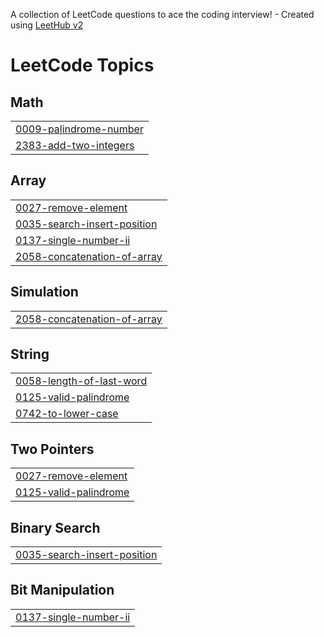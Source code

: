 A collection of LeetCode questions to ace the coding interview! - Created using [LeetHub v2](https://github.com/arunbhardwaj/LeetHub-2.0)
<!---LeetCode Topics Start-->
# LeetCode Topics
## Math
|  |
| ------- |
| [0009-palindrome-number](https://github.com/nabeel7736/LeetCode/tree/master/0009-palindrome-number) |
| [2383-add-two-integers](https://github.com/nabeel7736/LeetCode/tree/master/2383-add-two-integers) |
## Array
|  |
| ------- |
| [0027-remove-element](https://github.com/nabeel7736/LeetCode/tree/master/0027-remove-element) |
| [0035-search-insert-position](https://github.com/nabeel7736/LeetCode/tree/master/0035-search-insert-position) |
| [0137-single-number-ii](https://github.com/nabeel7736/LeetCode/tree/master/0137-single-number-ii) |
| [2058-concatenation-of-array](https://github.com/nabeel7736/LeetCode/tree/master/2058-concatenation-of-array) |
## Simulation
|  |
| ------- |
| [2058-concatenation-of-array](https://github.com/nabeel7736/LeetCode/tree/master/2058-concatenation-of-array) |
## String
|  |
| ------- |
| [0058-length-of-last-word](https://github.com/nabeel7736/LeetCode/tree/master/0058-length-of-last-word) |
| [0125-valid-palindrome](https://github.com/nabeel7736/LeetCode/tree/master/0125-valid-palindrome) |
| [0742-to-lower-case](https://github.com/nabeel7736/LeetCode/tree/master/0742-to-lower-case) |
## Two Pointers
|  |
| ------- |
| [0027-remove-element](https://github.com/nabeel7736/LeetCode/tree/master/0027-remove-element) |
| [0125-valid-palindrome](https://github.com/nabeel7736/LeetCode/tree/master/0125-valid-palindrome) |
## Binary Search
|  |
| ------- |
| [0035-search-insert-position](https://github.com/nabeel7736/LeetCode/tree/master/0035-search-insert-position) |
## Bit Manipulation
|  |
| ------- |
| [0137-single-number-ii](https://github.com/nabeel7736/LeetCode/tree/master/0137-single-number-ii) |
<!---LeetCode Topics End-->
